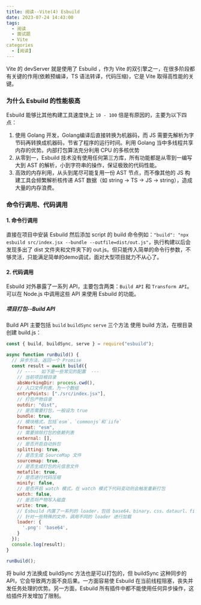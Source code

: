 ```yaml
---
title: 阅读--Vite(4) Esbuild
date: 2023-07-24 14:43:00
tags:
  - 阅读
  - 面试题
  - Vite
categories
  - [阅读]
---
```


Vite 的 devServer 就是使用了 Esbuild ，作为 Vite 的双引擎之一，在很多阶段都有关键的作用(依赖预编译，TS 语法转译，代码压缩)，它是 Vite 取得高性能的关键。


### 为什么 Esbuild 的性能极高
Esbuild 能够比其他构建工具速度快上 `10 - 100` 倍是有原因的，主要为以下四点：
1. 使用 Golang 开发，Golang编译后直接转换为机器码，而 JS 需要先解析为字节码再转换成机器码，节省了程序的运行时间。利用 Golang 当中多线程共享内存的优势。内部打包算法充分利用 CPU 的多核优势
3. 从零到一，Esbuild 技术没有使用任何第三方库，所有功能都是从零到一编写大到 AST 的解析，小到字符串的操作，保证极致的代码性能。
4. 高效的内存利用，从头到尾尽可能复用一份 AST 节点，而不像其他的 JS 构建工具会频繁解析核传递 AST 数据（如 string -> TS -> JS -> string），造成大量的内存浪费。


### 命令行调用、代码调用
#### 1. 命令行调用
直接在项目中安装 Esbuild 然后添加 script 的 build 命令例如：`"build": "npx esbuild src/index.jsx --bundle --outfile=dist/out.js"`，执行构建以后会发现多出了 dist 文件夹和文件夹下的 out.js。但只能传入简单的命令行参数，不够灵活，只能满足简单的demo调试，面对大型项目就力不从心了。 


#### 2. 代码调用
Esbuild 对外暴露了一系列 API，主要包含两类：`Build API` 和 `Transform API`。可以在 Node.js 中调用这些 API 来使用 Esbuild 的功能。
##### 项目打包--Build API
Build API 主要包括 `build` `buildSync` `serve` 三个方法
使用 build 方法，在根目录创建 build.js：
```js
const { build, buildSync, serve } = require("esbuild");

async function runBuild() {
  // 异步方法，返回一个 Promise
  const result = await build({
    // ----  如下是一些常见的配置  --- 
    // 当前项目根目录
    absWorkingDir: process.cwd(),
    // 入口文件列表，为一个数组
    entryPoints: ["./src/index.jsx"],
    // 打包产物目录
    outdir: "dist",
    // 是否需要打包，一般设为 true
    bundle: true,
    // 模块格式，包括`esm`、`commonjs`和`iife`
    format: "esm",
    // 需要排除打包的依赖列表
    external: [],
    // 是否开启自动拆包
    splitting: true,
    // 是否生成 SourceMap 文件
    sourcemap: true,
    // 是否生成打包的元信息文件
    metafile: true,
    // 是否进行代码压缩
    minify: false,
    // 是否开启 watch 模式，在 watch 模式下代码变动则会触发重新打包
    watch: false,
    // 是否将产物写入磁盘
    write: true,
    // Esbuild 内置了一系列的 loader，包括 base64、binary、css、dataurl、file、js(x)、ts(x)、text、json
    // 针对一些特殊的文件，调用不同的 loader 进行加载
    loader: {
      '.png': 'base64',
    }
  });
  console.log(result);
}

runBuild();

```
将 build 方法换成 buildSync 方法也是可以打包的，但 buildSync 这种同步的 API，它会导致两方面不良后果。一方面容易使 Esbuild 在当前线程阻塞，丧失并发任务处理的优势。另一方面，Esbuild 所有插件中都不能使用任何异步操作，这给插件开发增加了限制。

